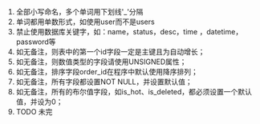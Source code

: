1. 全部小写命名，多个单词用下划线'_'分隔
2. 单词都用单数形式，如使用user而不是users
3. 禁止使用数据库关键字，如：name，status，desc，time ，datetime，password等
4. 如无备注，则表中的第一个id字段一定是主键且为自动增长；
5. 如无备注，则数值类型的字段请使用UNSIGNED属性；
6. 如无备注，排序字段order_id在程序中默认使用降序排列；
7. 如无备注，所有字段都设置NOT NULL，并设置默认值；
8. 如无备注，所有的布尔值字段，如is_hot、is_deleted，都必须设置一个默认值，并设为0；
9. TODO 未完